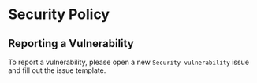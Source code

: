 # Security Policy

## Reporting a Vulnerability

To report a vulnerability, please open a new `Security vulnerability` issue and fill out the issue template.
